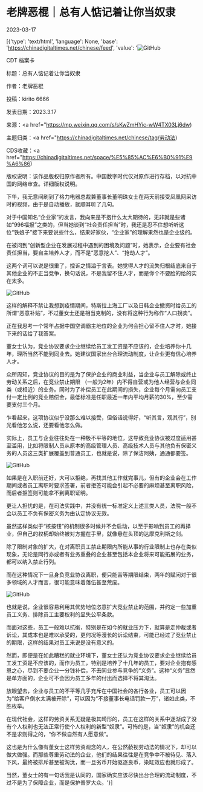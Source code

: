 # 老牌恶棍｜总有人惦记着让你当奴隶

2023-03-17

[{'type': 'text/html', 'language': None, 'base': 'https://chinadigitaltimes.net/chinese/feed', 'value': '![GitHub](https://chinadigitaltimes.net/chinese/files/2023/03/image-1679088857609.png)



CDT 档案卡

标题：总有人惦记着让你当奴隶

作者：老牌恶棍

投稿：kirito 6666

发表日期：2023.3.17

来源：<a href="https://mp.weixin.qq.com/s/sKwZmHYic-wW4TX03Lj6dw)

主题归类：<a href="https://chinadigitaltimes.net/chinese/tag/劳动法)

CDS收藏：<a href="https://chinadigitaltimes.net/space/%E5%85%AC%E6%B0%91%E9%A6%86)

版权说明：该作品版权归原作者所有。中国数字时代仅对原作进行存档，以对抗中国的网络审查。详细版权说明。





下午，我无意间刷到了格力电器总裁兼董事长董明珠女士在两天前接受凤凰网采访时的视频，由于是自动播放，就顺耳听了几句。

对于中国知名“企业家”的发言，我向来是不抱什么太大期待的，无非就是些诸如“996福报”之类的，但当她谈到“社会责任担当”时，我还是忍不住想听听这位“铁娘子”接下来要说些什么，结果好家伙，“企业家”的理解果然也是企业级的。

在被问到“创新型企业在发展过程中遇到的困境及问题”时，她表示，企业要有社会责任担当，要自主培养人才，而不是“恶意挖人”、“抢劫人才”。

这两个词可以说是很重了，控诉之情溢于言表。她觉得人才的流失归根结底来自于其他企业的不正当竞争，换句话说，不是我留不住人才，而是你个不要脸的给的实在太多。

![GitHub](https://chinadigitaltimes.net/chinese/files/2023/03/post-693954-6414deb94afd3.)

这样的解释不禁让我想到疫情期间，特斯拉上海工厂以及日韩企业撤资时给员工的所谓“恶意补贴”，不过董女士还是相当克制的，没有将这种行为称作“人口拐卖”。

正在我思考一个常年占据中国空调霸主地位的企业为何会担心留不住人才时，她接下来的话给了我答案。

董女士认为，竞业协议要求企业继续给员工发工资是不应该的，企业培养你十几年，理所当然不能到同业去。她建议国家出台合理流动制度，让企业更有信心培养人才。

众所周知，竞业协议的目的是为了保护企业的商业利益，当企业与员工解除或终止劳动关系之后，在竞业禁止期限  （一般为2年）内不得自营或为他人经营与企业同类（或相近）的业务。同时为了补偿员工在此期间的损失，企业每个月需向员工支付一定比例的竞业赔偿金，最低标准是任职最近一年内平均月薪的30%，至少需要支付三个月。

乍看起来，这项协议似乎没那么难以接受，但俗话说得好，“听其言，观其行”，别光看他怎么说，还要看他怎么做。

实际上，员工与企业往往处在一种极不平等的地位，这导致竞业协议被过度适用甚至滥用，比如将限制人员从原本的高级管理人员、高级技术人员与其他负有保密义务的人员这三类扩展覆盖到普通员工，也就是说，除了保洁阿姨，通通都要签。

![GitHub](https://chinadigitaltimes.net/chinese/files/2023/03/post-693954-6414deb960a6c.png)

如果是在入职前还好，大可以拒绝，再找其他工作就完事儿，但有的企业会在工作期间或者员工离职时要求签署，前者拒签可能会引起不必要的麻烦甚至离职风险，而后者拒签则可能拿不到离职证明。

更让人担忧的是，在司法实践中，并没有统一标准定义上述三类人员，法院一般不会以员工不负有保密义务为由认定协议无效。

虽然这样类似于“核按钮”的机制很多时候并不会启动，以至于影响到员工的再择业，但自己的权柄却始终被对方握在手里，就像悬在头顶的达摩克利斯之剑。

除了限制对象的扩大，在对离职员工禁止期限内所能从事的行业限制上也存在类似现象，无论是同行亦或者有业务重叠的企业甚至包括本企业将来可能拓展的业务，都可以纳入禁止行列。

而在这种情况下一旦身负竞业协议离职，便只能苦等期限结束，两年的赋闲对于很多领域的人才而言，很可能意味着落伍甚至荒废。

![GitHub](https://chinadigitaltimes.net/chinese/files/2023/03/post-693954-6414deb97754c.png)

也就是说，企业很容易利用其优势地位恣意扩大竞业禁止的范围，并约定一些加重员工义务、排除员工主要权利的显失公平条款。

而面对这些，员工一般难以抗衡，特别是在如今的就业压力下，就算是走仲裁或者诉讼，其成本也是难以承受的，更何况等漫长的诉讼结束，可能已经过了竞业禁止的期限，这样的结果对员工来说是没有意义的。

然而，即便是在如此糟糕的就业环境下，董女士还认为竞业协议要求企业继续给员工发工资是不应该的，而作为员工，特别是培养了十几年的员工，要对企业抱有感恩之心，尽到不要企业一分钱补偿，不去同业参与竞争的“义务”。这种“义务”显然是单方面的，企业可不会因为员工多年的付出而选择不将其淘汰。

放眼望去，企业与员工的不平等几乎充斥在中国社会的各行各业，员工可以因为“给客户倒水太满被开除”，可以因为“不接董事长电话罚款一万”，诸如此类，不胜枚举。

在现代社会，这样的劳资关系无疑是极其畸形的，员工在这样的关系中逐渐成了没有个人权利也无法正常行使个人权利的新型“奴隶”。可怖的是，当“奴隶”的机会还不是求则得之的，“你不做自然有人愿意做”。

这也是为什么像有董女士这样劳资观念的人，在公然藐视劳动法的情况下，却可以做大做强。而那些尊重劳动法的企业，他们的结果往往是在竞争中不被待见、落入下风，最终被排斥甚至被淘汰，而一旦劣币开始驱逐良币，染缸效应也就形成了。

当然，董女士的有一句话我是认同的，国家确实应该尽快出台合理的流动制度，不过不是为了保障企业，而是保护普罗大众。'}]